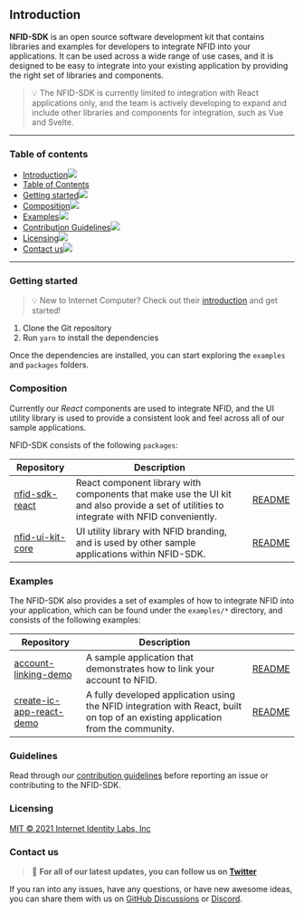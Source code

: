 ## Introduction[](#introduction)

**NFID-SDK** is an open source software development kit that contains libraries and examples for developers to integrate NFID into your applications. It can be used across a wide range of use cases, and it is designed to be easy to integrate into your existing application by providing the right set of libraries and components. 

> 💡 The NFID-SDK is currently limited to integration with React applications only, and the team is actively developing to expand and include other libraries and components for integration, such as Vue and Svelte.

---

### Table of contents[](#table-of-contents)
- [Introduction![](#introduction)](#introduction)
- [Table of Contents](#table-of-contents)
- [Getting started![](#getting-started)](#getting-started)
- [Composition![](#composition)](#composition)
- [Examples![](#examples)](#examples)
- [Contribution Guidelines![](#guidelines)](#guidelines)
- [Licensing![](#licensing)](#licensing)
- [Contact us![](#contact-us)](#contact-us)

---

### Getting started[](#getting-started)
> 💡 New to Internet Computer? Check out their [introduction](https://smartcontracts.org/docs/introduction/welcome.html) and get started!

1. Clone the Git repository
2. Run `yarn` to install the dependencies

Once the dependencies are installed, you can start exploring the `examples` and `packages` folders.

### Composition[](#composition)
Currently our *React* components are used to integrate NFID, and the UI utility library is used to provide a consistent look and feel across all of our sample applications.

NFID-SDK consists of the following `packages`:

| Repository                                      | Description                                                                                                                               |                                                         |
| ----------------------------------------------- | ----------------------------------------------------------------------------------------------------------------------------------------- | ------------------------------------------------------- |
| [nfid-sdk-react](./packages/nfid-sdk-react)     | React component library with components that make use the UI kit and also provide a set of utilities to integrate with NFID conveniently. | [README](./examples/account-linking-demo/README.md)     |
| [nfid-ui-kit-core](./packages/nfid-ui-kit-core) | UI utility library with NFID branding, and is used by other sample applications within NFID-SDK.                                          | [README](./examples/create-ic-app-react-demo/README.md) |


### Examples[](#examples)
The NFID-SDK also provides a set of examples of how to integrate NFID into your application, which can be found under the `examples/*` directory, and consists of the following examples:

| Repository                                                       | Description                                                                                                                      |                                               |
| ---------------------------------------------------------------- | -------------------------------------------------------------------------------------------------------------------------------- | --------------------------------------------- |
| [account-linking-demo](./examples/account-linking-demo/)         | A sample application that demonstrates how to link your account to NFID.                                                         | [README](./examples/account-linking-demo)     |
| [create-ic-app-react-demo](./examples/create-ic-app-react-demo/) | A fully developed application using the NFID integration with React, built on top of an existing application from the community. | [README](./examples/create-ic-app-react-demo) |


### Guidelines[](#guidelines)

Read through our [contribution guidelines](./nfid-docs/CONTRIBUTING.md) before reporting an issue or contributing to the NFID-SDK.

### Licensing[](#licensing)

[MIT © 2021 Internet Identity Labs, Inc](./LICENSE)
 
### Contact us[](#contact-us)

> 💠 **For all of our latest updates, you can follow us on [Twitter](https://twitter.com/intent/follow?screen_name=IdentityMaxis)**

If you ran into any issues, have any questions, or have new awesome ideas, you can share them with us on [GitHub Discussions](https://github.com/internet-identity-labs/NFID-SDK/discussions) or [Discord](https://discord.gg/n7zdZ4m7B8).


